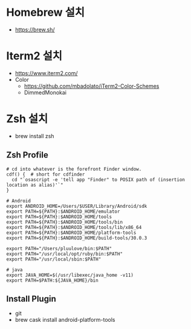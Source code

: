 # Homebrew 설치

- https://brew.sh/

# Iterm2 설치

- https://www.iterm2.com/
- Color
   - https://github.com/mbadolato/iTerm2-Color-Schemes
   - DimmedMonokai

# Zsh 설치

- brew install zsh

## Zsh Profile

```
# cd into whatever is the forefront Finder window.
cdf() {  # short for cdfinder
  cd "`osascript -e 'tell app "Finder" to POSIX path of (insertion location as alias)'`"
}

# Android
export ANDROID_HOME=/Users/$USER/Library/Android/sdk
export PATH=${PATH}:$ANDROID_HOME/emulator
export PATH=${PATH}:$ANDROID_HOME/tools
export PATH=${PATH}:$ANDROID_HOME/tools/bin
export PATH=${PATH}:$ANDROID_HOME/tools/lib/x86_64
export PATH=${PATH}:$ANDROID_HOME/platform-tools
export PATH=${PATH}:$ANDROID_HOME/build-tools/30.0.3

export PATH="/Users/pluulove/bin:$PATH"
export PATH="/usr/local/opt/ruby/bin:$PATH"
export PATH="/usr/local/sbin:$PATH"

# java
export JAVA_HOME=$(/usr/libexec/java_home -v11)
export PATH=$PATH:${JAVA_HOME}/bin
```
## Install Plugin

- git
- brew cask install android-platform-tools
